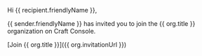 Hi {{ recipient.friendlyName }},

{{ sender.friendlyName }} has invited you to join the {{ org.title }} organization on Craft Console.

[Join {{ org.title }}]({{ org.invitationUrl }})
